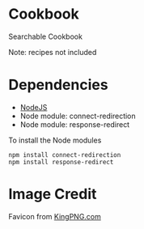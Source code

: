 # Cookbook
Searchable Cookbook

Note: recipes not included

# Dependencies

 - [NodeJS](https://nodejs.org/)
 - Node module: connect-redirection
 - Node module: response-redirect

To install the Node modules

```
npm install connect-redirection
npm install response-redirect
```

# Image Credit
Favicon from [KingPNG.com](https://www.kingpng.com/)
